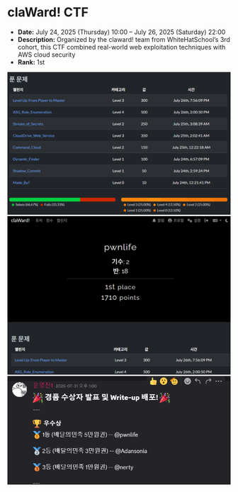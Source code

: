 # claWard! CTF

- **Date:** July 24, 2025 (Thursday) 10:00 – July 26, 2025 (Saturday) 22:00
- **Description:** Organized by the claward! team from WhiteHatSchool’s 3rd cohort, this CTF combined real-world web exploitation techniques with AWS cloud security
- **Rank:** 1st

![solve](./res/solved.png)
![result](./res/result.png)
![ctf](./res/ctfresult.png)
